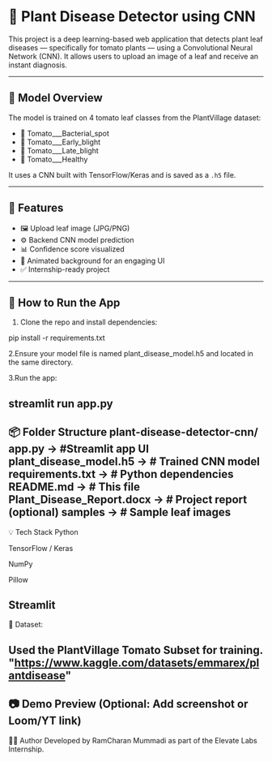# 🌿 Plant Disease Detector using CNN

This project is a deep learning-based web application that detects plant leaf diseases — specifically for tomato plants — using a Convolutional Neural Network (CNN). It allows users to upload an image of a leaf and receive an instant diagnosis.

---

## 🧠 Model Overview

The model is trained on 4 tomato leaf classes from the PlantVillage dataset:
- 🍅 Tomato___Bacterial_spot
- 🍅 Tomato___Early_blight
- 🍅 Tomato___Late_blight
- 🌿 Tomato___Healthy

It uses a CNN built with TensorFlow/Keras and is saved as a `.h5` file.

---

## 🎯 Features

- 🖼 Upload leaf image (JPG/PNG)
- ⚙️ Backend CNN model prediction
- 📊 Confidence score visualized
- 🎨 Animated background for an engaging UI
- ✅ Internship-ready project

---

## 🚀 How to Run the App

1. Clone the repo and install dependencies:

pip install -r requirements.txt

2.Ensure your model file is named plant_disease_model.h5 and located in the same directory.

3.Run the app:

streamlit run app.py
---
📦 Folder Structure
 plant-disease-detector-cnn/
 app.py                    ->  #Streamlit app UI
 plant_disease_model.h5    ->  # Trained CNN model
 requirements.txt          ->  # Python dependencies
 README.md                 ->  # This file
 Plant_Disease_Report.docx ->  # Project report (optional)
 samples                   ->  # Sample leaf images
---
💡 Tech Stack
Python

TensorFlow / Keras

NumPy

Pillow

Streamlit
---
📌 Dataset:

 Used the PlantVillage Tomato Subset for training.
   "https://www.kaggle.com/datasets/emmarex/plantdisease"
---
📷 Demo Preview
(Optional: Add screenshot or Loom/YT link)
---
👨‍💻 Author
Developed by RamCharan Mummadi as part of the Elevate Labs Internship.
